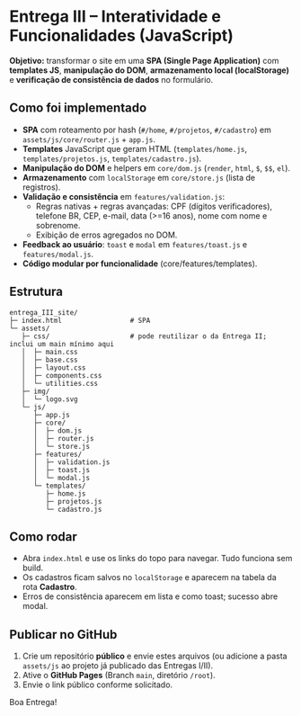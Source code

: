 # Entrega III – Interatividade e Funcionalidades (JavaScript)

**Objetivo:** transformar o site em uma **SPA (Single Page Application)** com **templates JS**, **manipulação do DOM**, **armazenamento local (localStorage)** e **verificação de consistência de dados** no formulário.

## Como foi implementado
- **SPA** com roteamento por hash (`#/home`, `#/projetos`, `#/cadastro`) em `assets/js/core/router.js` + `app.js`.
- **Templates** JavaScript que geram HTML (`templates/home.js`, `templates/projetos.js`, `templates/cadastro.js`).
- **Manipulação do DOM** e helpers em `core/dom.js` (`render`, `html`, `$`, `$$`, `el`).
- **Armazenamento** com `localStorage` em `core/store.js` (lista de registros).
- **Validação e consistência** em `features/validation.js`:
  - Regras nativas + regras avançadas: CPF (dígitos verificadores), telefone BR, CEP, e-mail, data (>=16 anos), nome com nome e sobrenome.
  - Exibição de erros agregados no DOM.
- **Feedback ao usuário**: `toast` e `modal` em `features/toast.js` e `features/modal.js`.
- **Código modular por funcionalidade** (core/features/templates).

## Estrutura
```
entrega_III_site/
├─ index.html                 # SPA
└─ assets/
   ├─ css/                    # pode reutilizar o da Entrega II; inclui um main mínimo aqui
   │  ├─ main.css
   │  ├─ base.css
   │  ├─ layout.css
   │  ├─ components.css
   │  └─ utilities.css
   ├─ img/
   │  └─ logo.svg
   └─ js/
      ├─ app.js
      ├─ core/
      │  ├─ dom.js
      │  ├─ router.js
      │  └─ store.js
      ├─ features/
      │  ├─ validation.js
      │  ├─ toast.js
      │  └─ modal.js
      └─ templates/
         ├─ home.js
         ├─ projetos.js
         └─ cadastro.js
```

## Como rodar
- Abra `index.html` e use os links do topo para navegar. Tudo funciona sem build.
- Os cadastros ficam salvos no `localStorage` e aparecem na tabela da rota **Cadastro**.
- Erros de consistência aparecem em lista e como toast; sucesso abre modal.

## Publicar no GitHub
1. Crie um repositório **público** e envie estes arquivos (ou adicione a pasta `assets/js` ao projeto já publicado das Entregas I/II).
2. Ative o **GitHub Pages** (Branch `main`, diretório `/root`).
3. Envie o link público conforme solicitado.

Boa Entrega!